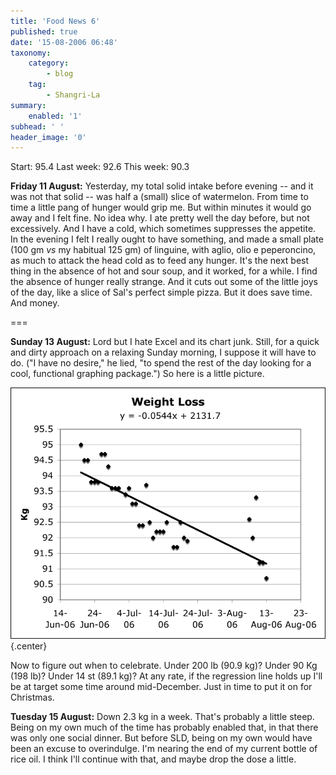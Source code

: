 ```yaml
---
title: 'Food News 6'
published: true
date: '15-08-2006 06:48'
taxonomy:
    category:
        - blog
    tag:
        - Shangri-La
summary:
    enabled: '1'
subhead: ' '
header_image: '0'
---
```


Start: 95.4 Last week: 92.6  This week: 90.3

**Friday 11 August:**  Yesterday, my total solid intake before evening -- and it was not that solid -- was half a (small) slice of watermelon. From time to time a little pang of hunger would grip me. But within minutes it would go away and I felt fine. No idea why. I ate pretty well the day before, but not excessively. And I have a cold, which sometimes suppresses the appetite. In the evening I felt I really ought to have something, and made a small plate (100 gm _vs_ my habitual 125 gm) of linguine, with aglio, olio e peperoncino, as much to attack the head cold as to feed any hunger. It's the next best thing in the absence of hot and sour soup, and it worked, for a while. I find the absence of hunger really strange. And it cuts out some of the little joys of the day, like a slice of Sal's perfect simple pizza. But it does save time. And money.

===

**Sunday 13 August:** Lord but I hate Excel and its chart junk. Still, for a quick and dirty approach on a relaxing Sunday morning, I suppose it will have to do. ("I have no desire," he lied, "to spend the rest of the day looking for a cool, functional graphing package.") So here is a little picture. 

![chart showing my weight going down](weightloss01.png){.center} 

Now to figure out when to celebrate. Under 200 lb (90.9 kg)? Under 90 Kg (198 lb)? Under 14 st (89.1 kg)? At any rate, if the regression line holds up I'll be at target some time around mid-December. Just in time to put it on for Christmas.

**Tuesday 15 August:** Down 2.3 kg in a week. That's probably a little steep. Being on my own much of the time has probably enabled that, in that there was only one social dinner. But before SLD, being on my own would have been an excuse to overindulge. I'm nearing the end of my current bottle of rice oil. I think I'll continue with that, and maybe drop the dose a little.
